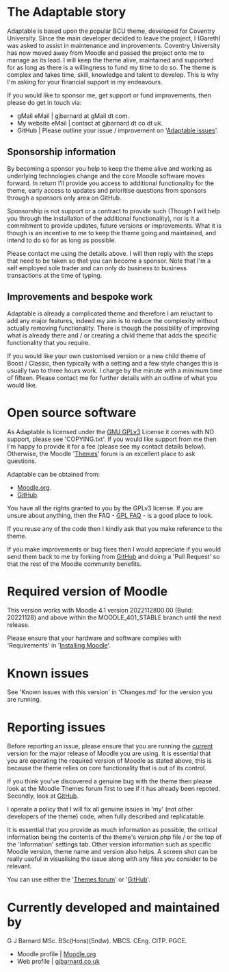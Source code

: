 The Adaptable story
===================
Adaptable is based upon the popular BCU theme, developed for Coventry University.  Since the main developer decided to leave the
project, I (Gareth) was asked to assist in maintenance and improvements.  Coventry University has now moved away from Moodle and
passed the project onto me to manage as its lead.  I will keep the theme alive, maintained and supported for as long as there is
a willingness to fund my time to do so.  The theme is complex and takes time, skill, knowledge and talent to develop.  This is why
I'm asking for your financial support in my endeavours.

If you would like to sponsor me, get support or fund improvements, then please do get in touch via:

- gMail eMail | gjbarnard at gMail dt com.
- My website eMail | contact at gjbarnard dt co dt uk.
- GitHub | Please outline your issue / improvement on '[Adaptable issues](https://github.com/gjbarnard/moodle-theme_adaptable/issues)'.

Sponsorship information
-----------------------
By becoming a sponsor you help to keep the theme alive and working as underlying technologies change and the core Moodle software
moves forward.  In return I’ll provide you access to additional functionality for the theme, early access to updates and prioritise
questions from sponsors through a sponsors only area on GitHub.

Sponsorship is not support or a contract to provide such (Though I will help you through the installation of the additional
functionality), nor is it a commitment to provide updates, future versions or improvements.  What it is though is an incentive
to me to keep the theme going and maintained, and intend to do so for as long as possible.

Please contact me using the details above.  I will then reply with the steps that need to be taken so that you can become a sponsor.
Note that I'm a self employed sole trader and can only do business to business transactions at the time of typing.

Improvements and bespoke work
-----------------------------
Adaptable is already a complicated theme and therefore I am reluctant to add any major features, indeed my aim is to reduce the
complexity without actually removing functionality.  There is though the possibility of improving what is already there and / or
creating a child theme that adds the specific functionality that you require.

If you would like your own customised version or a new child theme of Boost / Classic, then typically with a setting and a few style
changes this is usually two to three hours work.  I charge by the minute with a minimum time of fifteen.  Please contact me for
further details with an outline of what you would like.

Open source software
====================
As Adaptable is licensed under the [GNU GPLv3](https://www.gnu.org/licenses/gpl-3.0.en.html) License it comes with NO support,
please see 'COPYING.txt'. If you would like support from me then I'm happy to provide it for a fee (please see my contact details
below).  Otherwise, the Moodle '[Themes](https://moodle.org/mod/forum/view.php?id=46)' forum is an excellent place to ask questions.

Adaptable can be obtained from:

* [Moodle.org](https://moodle.org/plugins/theme_adaptable).
* [GitHub](https://github.com/gjbarnard/moodle-theme_adaptable/releases).

You have all the rights granted to you by the GPLv3 license.  If you are unsure about anything, then the
FAQ - [GPL FAQ](https://www.gnu.org/licenses/gpl-faq.html) - is a good place to look.

If you reuse any of the code then I kindly ask that you make reference to the theme.

If you make improvements or bug fixes then I would appreciate if you would send them back to me by forking from
[GitHub](https://github.com/gjbarnard/moodle-theme_adaptable/) and doing a 'Pull Request' so that the rest of the Moodle community
benefits.

Required version of Moodle
==========================
This version works with Moodle 4.1 version 2022112800.00 (Build: 20221128) and above within the MOODLE_401_STABLE branch until the
next release.

Please ensure that your hardware and software complies with 'Requirements' in '[Installing Moodle](https://docs.moodle.org/401/en/Installing_Moodle)'.

Known issues
================
See 'Known issues with this version' in 'Changes.md' for the version you are running.

Reporting issues
================
Before reporting an issue, please ensure that you are running the [current](https://moodle.org/plugins/theme_adaptable) version for
the major release of Moodle you are using.  It is essential that you are operating the required version of Moodle as stated above,
this is because the theme relies on core functionality that is out of its control.

If you think you've discovered a genuine bug with the theme then please look at the Moodle Themes forum first to see if it
has already been repoted.  Secondly, look at [GitHub](https://github.com/gjbarnard/moodle-theme_adaptable/issues).

I operate a policy that I will fix all genuine issues in 'my' (not other developers of the theme) code, when fully described and
replicatable.

It is essential that you provide as much information as possible, the critical information being the contents of the theme's
version.php file / or the top of the 'Information' settings tab.  Other version information such as specific Moodle version,
theme name and version also helps.  A screen shot can be really useful in visualising the issue along with any files you
consider to be relevant.

You can use either the '[Themes forum](https://moodle.org/mod/forum/view.php?id=46)' or '[GitHub](https://github.com/gjbarnard/moodle-theme_adaptable/issues)'.

Currently developed and maintained by
=====================================
G J Barnard MSc. BSc(Hons)(Sndw). MBCS. CEng. CITP. PGCE.

- Moodle profile | [Moodle.org](http://moodle.org/user/profile.php?id=442195)
- Web profile | [gjbarnard.co.uk](https://gjbarnard.co.uk)
